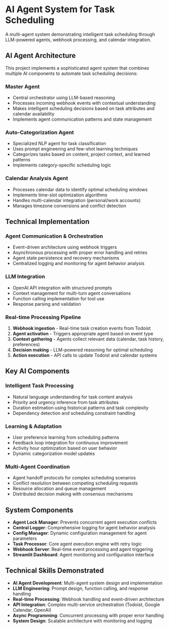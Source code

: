 # AI Agent System for Task Scheduling

A multi-agent system demonstrating intelligent task scheduling through LLM-powered agents, webhook processing, and calendar integration.

## AI Agent Architecture

This project implements a sophisticated agent system that combines multiple AI components to automate task scheduling decisions:

### **Master Agent** 
- Central orchestrator using LLM-based reasoning
- Processes incoming webhook events with contextual understanding
- Makes intelligent scheduling decisions based on task attributes and calendar availability
- Implements agent communication patterns and state management

### **Auto-Categorization Agent**
- Specialized NLP agent for task classification
- Uses prompt engineering and few-shot learning techniques
- Categorizes tasks based on content, project context, and learned patterns
- Implements category-specific scheduling logic

### **Calendar Analysis Agent**
- Processes calendar data to identify optimal scheduling windows
- Implements time-slot optimization algorithms
- Handles multi-calendar integration (personal/work accounts)
- Manages timezone conversions and conflict detection

## Technical Implementation

### **Agent Communication & Orchestration**
- Event-driven architecture using webhook triggers
- Asynchronous processing with proper error handling and retries
- Agent state persistence and recovery mechanisms
- Centralized logging and monitoring for agent behavior analysis

### **LLM Integration**
- OpenAI API integration with structured prompts
- Context management for multi-turn agent conversations
- Function calling implementation for tool use
- Response parsing and validation

### **Real-time Processing Pipeline**
1. **Webhook ingestion** - Real-time task creation events from Todoist
2. **Agent activation** - Triggers appropriate agent based on event type
3. **Context gathering** - Agents collect relevant data (calendar, task history, preferences)
4. **Decision making** - LLM-powered reasoning for optimal scheduling
5. **Action execution** - API calls to update Todoist and calendar systems

## Key AI Components

### **Intelligent Task Processing**
- Natural language understanding for task content analysis
- Priority and urgency inference from task attributes
- Duration estimation using historical patterns and task complexity
- Dependency detection and scheduling constraint handling

### **Learning & Adaptation**
- User preference learning from scheduling patterns
- Feedback loop integration for continuous improvement
- Activity hour optimization based on user behavior
- Dynamic categorization model updates

### **Multi-Agent Coordination**
- Agent handoff protocols for complex scheduling scenarios
- Conflict resolution between competing scheduling requests
- Resource allocation and queue management
- Distributed decision making with consensus mechanisms

## System Components

- **Agent Lock Manager**: Prevents concurrent agent execution conflicts
- **Central Logger**: Comprehensive logging for agent behavior analysis
- **Config Manager**: Dynamic configuration management for agent parameters
- **Task Processor**: Core agent execution engine with retry logic
- **Webhook Server**: Real-time event processing and agent triggering
- **Streamlit Dashboard**: Agent monitoring and configuration interface

## Technical Skills Demonstrated

- **AI Agent Development**: Multi-agent system design and implementation
- **LLM Engineering**: Prompt design, function calling, and response handling
- **Real-time Processing**: Webhook handling and event-driven architecture
- **API Integration**: Complex multi-service orchestration (Todoist, Google Calendar, OpenAI)
- **Async Programming**: Concurrent processing with proper error handling
- **System Design**: Scalable architecture with monitoring and logging 
